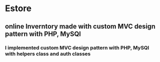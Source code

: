 # Estore
## online Inverntory made with custom MVC design pattern with PHP, MySQl
### I implemented custom MVC design pattern with PHP, MySQl with helpers class and auth classes
